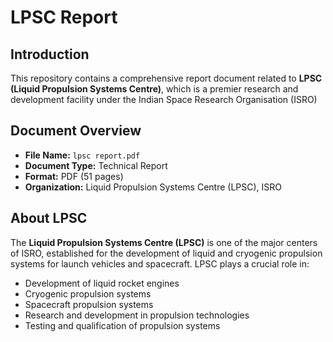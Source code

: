 # LPSC Report

## Introduction

This repository contains a comprehensive report document related to **LPSC (Liquid Propulsion Systems Centre)**, which is a premier research and development facility under the Indian Space Research Organisation (ISRO)

## Document Overview

- **File Name:** `lpsc report.pdf`
- **Document Type:** Technical Report
- **Format:** PDF (51 pages)
- **Organization:** Liquid Propulsion Systems Centre (LPSC), ISRO

## About LPSC

The **Liquid Propulsion Systems Centre (LPSC)** is one of the major centers of ISRO, established for the development of liquid and cryogenic propulsion systems for launch vehicles and spacecraft. LPSC plays a crucial role in:

- Development of liquid rocket engines
- Cryogenic propulsion systems
- Spacecraft propulsion systems
- Research and development in propulsion technologies
- Testing and qualification of propulsion systems
